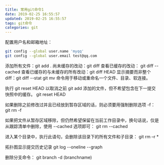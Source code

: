```yaml
---
title: 常用git命令1
date: 2019-02-25 16:55:57
updated: 2019-02-25 16:55:57
tags: git命令
categories: git
---
```


配置用户名和邮箱地址：
``` bash
git config --global user.name 'myqq'
git config --global user.email test@qq.com
```

添加所有文件：git add . 
尚未缓存的改动：git diff
查看已缓存的改动： git diff --cached
查看已缓存的与未缓存的所有改动：git diff HEAD
显示摘要而非整个 diff：git diff --stat
git mv 命令用于移动或重命名一个文件、目录、软连接。

执行 git reset HEAD 以取消之前 git add 添加的文件，但不希望包含在下一提交快照中的缓存。
git reset HEAD <file>

如果删除之前修改过并且已经放到暂存区域的话，则必须要用强制删除选项 -f：
git rm -f <file>

如果把文件从暂存区域移除，但仍然希望保留在当前工作目录中，换句话说，仅是从跟踪清单中删除，使用 --cached 选项即可：
git rm --cached <file>

进入某个目录中，执行此语句，会删除该目录下的所有文件和子目录：
git rm –r * 

拓扑图显示提交历史记录
git log --oneline --graph

删除分支命令：
git branch -d (branchname)

